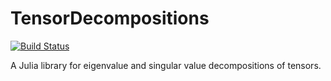 # TensorDecompositions

[![Build Status](https://travis-ci.org/mhauru/TensorDecompositions.jl.svg?branch=master)](https://travis-ci.org/mhauru/TensorDecompositions.jl)

A Julia library for eigenvalue and singular value decompositions of tensors.

